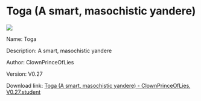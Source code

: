 # Toga (A smart, masochistic yandere)

<img src = "https://raw.githubusercontent.com/Arbiter1223/Koukou-Gurashi-Custom-Students/master/Students/Files/Toga%20(A%20smart%2C%20masochistic%20yandere).png">

Name: Toga

Description: A smart, masochistic yandere

Author: ClownPrinceOfLies

Version: V0.27

Download link: <a href="https://raw.githubusercontent.com/Arbiter1223/Koukou-Gurashi-Custom-Students/master/Students/Files/Toga%20(A%20smart%2C%20masochistic%20yandere)%20-%20ClownPrinceOfLies%2C%20V0.27.student">Toga (A smart, masochistic yandere) - ClownPrinceOfLies, V0.27.student</a>
